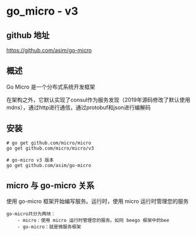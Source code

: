 # go_micro - v3
## github 地址
https://github.com/asim/go-micro

## 概述
Go Micro 是一个分布式系统开发框架

在架构之外，它默认实现了consul作为服务发现（2019年源码修改了默认使用mdns），通过http进行通信，通过protobuf和json进行编解码

## 安装
```
# go get github.com/micro/micro
go get github.com/micro/micro/v3

# go-micro v3 版本
go get github.com/asim/go-micro
```

## micro 与 go-micro 关系
使用 go-micro 框架开始编写服务。运行时，使用 micro 运行时管理您的服务


```
go-micro共分为两块：
	- micro：使用 micro 运行时管理您的服务。如同 beego 框架中的bee
	- go-micro：就是微服务框架
```


